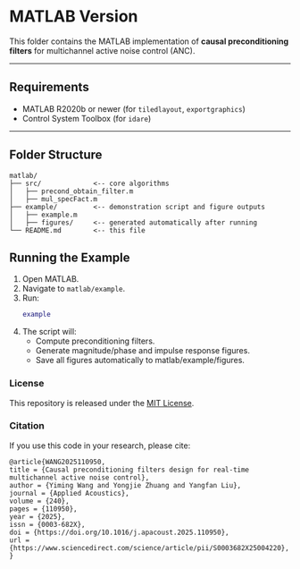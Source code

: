 # MATLAB Version

This folder contains the MATLAB implementation of **causal preconditioning filters** for multichannel active noise control (ANC).

---

## Requirements
- MATLAB R2020b or newer (for `tiledlayout`, `exportgraphics`)
- Control System Toolbox (for `idare`)

---

## Folder Structure
```text
matlab/
├── src/             <-- core algorithms
│   ├── precond_obtain_filter.m
│   ├── mul_specFact.m
├── example/         <-- demonstration script and figure outputs
│   ├── example.m
│   ├── figures/     <-- generated automatically after running
└── README.md        <-- this file
```

## Running the Example
1. Open MATLAB.
2. Navigate to `matlab/example`.
3. Run:
   ```matlab
   example
4. The script will:
    - Compute preconditioning filters.
    - Generate magnitude/phase and impulse response figures.
    - Save all figures automatically to matlab/example/figures.

### License
This repository is released under the [MIT License](LICENSE).

### Citation
If you use this code in your research, please cite:

```text
@article{WANG2025110950,
title = {Causal preconditioning filters design for real-time multichannel active noise control},
author = {Yiming Wang and Yongjie Zhuang and Yangfan Liu},
journal = {Applied Acoustics},
volume = {240},
pages = {110950},
year = {2025},
issn = {0003-682X},
doi = {https://doi.org/10.1016/j.apacoust.2025.110950},
url = {https://www.sciencedirect.com/science/article/pii/S0003682X25004220},
}
```

